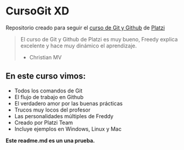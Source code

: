 # CursoGit XD
Repositorio creado para seguir el [ curso de Git y Github](https://platzi.com/cursos/git-github/ " curso de Git y Github") de [Platzi](https://platzi.com/ "Platzi")

> El curso de Git y Github de Platzi es muy bueno, Freedy explica excelente y hace muy dinámico el aprendizaje.
> - Christian MV

## En este curso vimos:
* Todos los comandos de Git
* El flujo de trabajo en Github
* El verdadero amor por las buenas prácticas
* Trucos muy locos del profesor
* Las personalidades múltiples de Freddy
* Creado por Platzi Team
* Incluye ejemplos en Windows, Linux y Mac

**Este readme.md es un una prueba.**